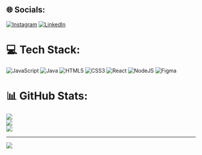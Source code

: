 ## 🌐 Socials:
[![Instagram](https://img.shields.io/badge/Instagram-%23E4405F.svg?logo=Instagram&logoColor=white)](https://instagram.com/carloosfranco_) [![LinkedIn](https://img.shields.io/badge/LinkedIn-%230077B5.svg?logo=linkedin&logoColor=white)](https://linkedin.com/in/carlosfrancosa) 

# 💻 Tech Stack:
![JavaScript](https://img.shields.io/badge/javascript-%23323330.svg?style=for-the-badge&logo=javascript&logoColor=%23F7DF1E) ![Java](https://img.shields.io/badge/java-%23ED8B00.svg?style=for-the-badge&logo=openjdk&logoColor=white) ![HTML5](https://img.shields.io/badge/html5-%23E34F26.svg?style=for-the-badge&logo=html5&logoColor=white) ![CSS3](https://img.shields.io/badge/css3-%231572B6.svg?style=for-the-badge&logo=css3&logoColor=white) ![React](https://img.shields.io/badge/react-%2320232a.svg?style=for-the-badge&logo=react&logoColor=%2361DAFB) ![NodeJS](https://img.shields.io/badge/node.js-6DA55F?style=for-the-badge&logo=node.js&logoColor=white) ![Figma](https://img.shields.io/badge/figma-%23F24E1E.svg?style=for-the-badge&logo=figma&logoColor=white)
# 📊 GitHub Stats:
![](https://github-readme-stats.vercel.app/api?username=k4duzer4&theme=monokai&hide_border=false&include_all_commits=true&count_private=false)<br/>
![](https://github-readme-streak-stats.herokuapp.com/?user=k4duzer4&theme=monokai&hide_border=false)<br/>
![](https://github-readme-stats.vercel.app/api/top-langs/?username=k4duzer4&theme=monokai&hide_border=false&include_all_commits=true&count_private=false&layout=compact)

---
[![](https://visitcount.itsvg.in/api?id=k4duzer4&icon=0&color=0)](https://visitcount.itsvg.in)

<!-- Proudly created with GPRM ( https://gprm.itsvg.in ) -->
